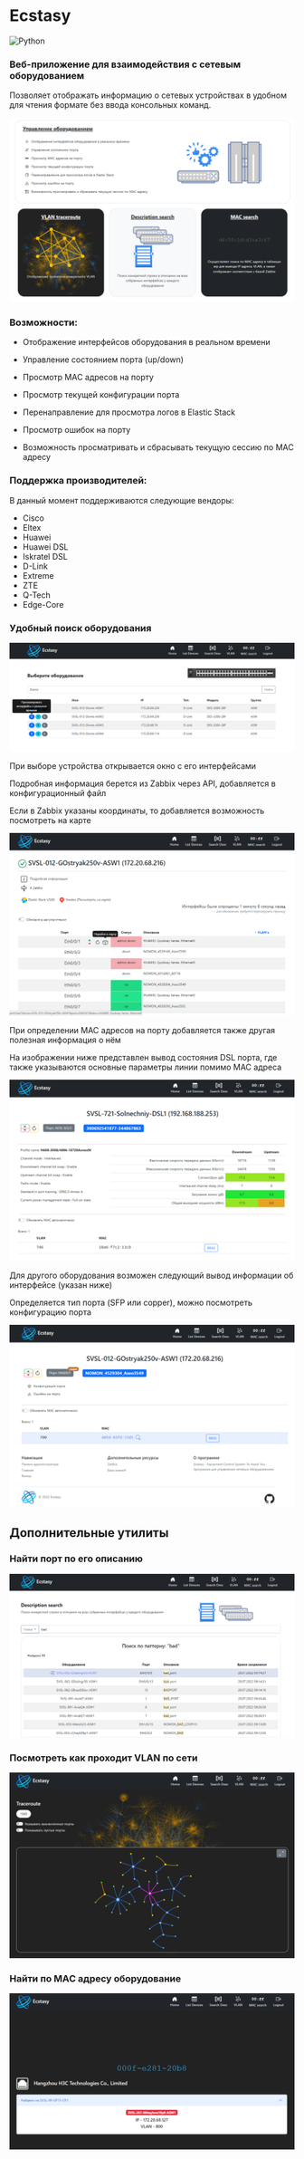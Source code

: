 # Ecstasy

![Python](https://img.shields.io/badge/python-3.8_%7C_3.9-blue.svg)

### Веб-приложение для взаимодействия с сетевым оборудованием

Позволяет отображать информацию о сетевых устройствах в удобном для чтения формате
без ввода консольных команд.



![img.png](img/img_3.png)

### Возможности:

- Отображение интерфейсов оборудования в реальном времени

- Управление состоянием порта (up/down)

- Просмотр MAC адресов на порту

- Просмотр текущей конфигурации порта

- Перенаправление для просмотра логов в Elastic Stack

- Просмотр ошибок на порту

- Возможность просматривать и сбрасывать текущую сессию по MAC адресу

### Поддержка производителей:

В данный момент поддерживаются следующие вендоры:
- Cisco
- Eltex
- Huawei
- Huawei DSL
- Iskratel DSL
- D-Link
- Extreme
- ZTE
- Q-Tech
- Edge-Core

### Удобный поиск оборудования

![img.png](img/img_4.png)

При выборе устройства открывается окно с его интерфейсами

Подробная информация берется из Zabbix через API, добавляется в конфигурационный файл

Если в Zabbix указаны координаты, то добавляется возможность посмотреть на карте


![img.png](img/img.png)


При определении MAC адресов на порту добавляется также другая полезная информация о нём

На изображении ниже представлен вывод состояния DSL порта, где также указываются
основные параметры линии помимо MAC адреса

![img_1.png](img/img_1.png)

Для другого оборудования возможен следующий вывод информации об интерфейсе (указан ниже)

Определяется тип порта (SFP или copper), можно посмотреть конфигурацию порта


![img.png](img/img_2.png)

## Дополнительные утилиты

### Найти порт по его описанию

![img.png](img/img_5.png)

### Посмотреть как проходит VLAN по сети

![img.png](img/img_6.png)

### Найти по MAC адресу оборудование

![img.png](img/img_7.png)

